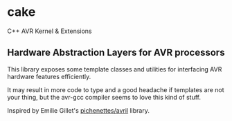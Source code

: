 # cake

C++ AVR Kernel & Extensions

## Hardware Abstraction Layers for AVR processors

This library exposes some template classes and utilities for interfacing AVR hardware features efficiently.

It may result in more code to type and a good headache if templates are not your thing,
but the avr-gcc compiler seems to love this kind of stuff.

Inspired by Emilie Gillet's [pichenettes/avril](https://github.com/pichenettes/avril) library.
